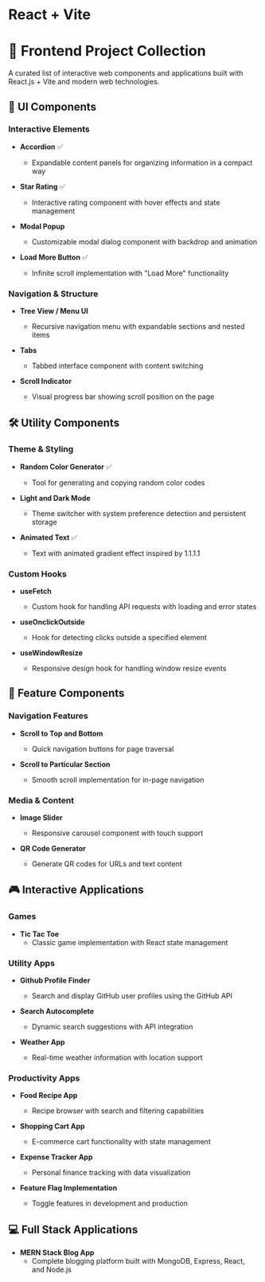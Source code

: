 # React + Vite

# 🚀 Frontend Project Collection

A curated list of interactive web components and applications built with React.js + Vite and modern web technologies.

## 🎨 UI Components

### Interactive Elements
* **Accordion** ✅
  * Expandable content panels for organizing information in a compact way 

* **Star Rating** ✅
  * Interactive rating component with hover effects and state management

* **Modal Popup**
  * Customizable modal dialog component with backdrop and animation

* **Load More Button** ✅
  * Infinite scroll implementation with "Load More" functionality

### Navigation & Structure
* **Tree View / Menu UI**
  * Recursive navigation menu with expandable sections and nested items

* **Tabs**
  * Tabbed interface component with content switching

* **Scroll Indicator**
  * Visual progress bar showing scroll position on the page

## 🛠️ Utility Components

### Theme & Styling
* **Random Color Generator** ✅
  * Tool for generating and copying random color codes 

* **Light and Dark Mode**
  * Theme switcher with system preference detection and persistent storage

* **Animated Text** ✅
  * Text with animated gradient effect inspired by 1.1.1.1

### Custom Hooks
* **useFetch**
  * Custom hook for handling API requests with loading and error states

* **useOnclickOutside**
  * Hook for detecting clicks outside a specified element

* **useWindowResize**
  * Responsive design hook for handling window resize events

## 📱 Feature Components

### Navigation Features
* **Scroll to Top and Bottom**
  * Quick navigation buttons for page traversal

* **Scroll to Particular Section**
  * Smooth scroll implementation for in-page navigation

### Media & Content
* **Image Slider**
  * Responsive carousel component with touch support

* **QR Code Generator**
  * Generate QR codes for URLs and text content

## 🎮 Interactive Applications

### Games
* **Tic Tac Toe**
  * Classic game implementation with React state management

### Utility Apps
* **Github Profile Finder**
  * Search and display GitHub user profiles using the GitHub API

* **Search Autocomplete**
  * Dynamic search suggestions with API integration

* **Weather App**
  * Real-time weather information with location support

### Productivity Apps
* **Food Recipe App**
  * Recipe browser with search and filtering capabilities

* **Shopping Cart App**
  * E-commerce cart functionality with state management

* **Expense Tracker App**
  * Personal finance tracking with data visualization

* **Feature Flag Implementation**
  * Toggle features in development and production

## 💻 Full Stack Applications

* **MERN Stack Blog App**
  * Complete blogging platform built with MongoDB, Express, React, and Node.js

